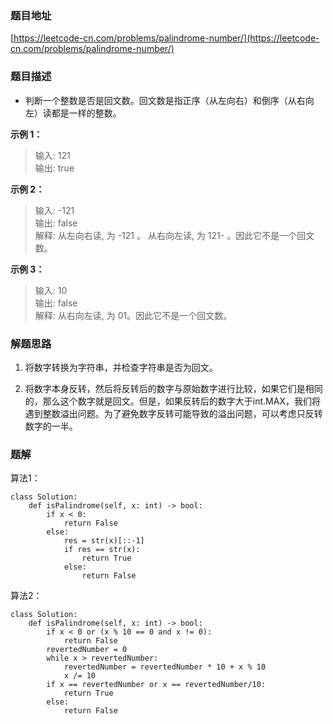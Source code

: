 ### 题目地址

[https://leetcode-cn.com/problems/palindrome-number/](https://leetcode-cn.com/problems/palindrome-number/)

### 题目描述

- 判断一个整数是否是回文数。回文数是指正序（从左向右）和倒序（从右向左）读都是一样的整数。

**示例 1：**

> 输入: 121  
> 输出: true

**示例 2：**

> 输入: -121  
> 输出: false  
> 解释: 从左向右读, 为 -121 。 从右向左读, 为 121- 。因此它不是一个回文数。

**示例 3：**

> 输入: 10  
> 输出: false  
> 解释: 从右向左读, 为 01。因此它不是一个回文数。

### 解题思路

1. 将数字转换为字符串，并检查字符串是否为回文。

2. 将数字本身反转，然后将反转后的数字与原始数字进行比较，如果它们是相同的，那么这个数字就是回文。但是，如果反转后的数字大于int.MAX，我们将遇到整数溢出问题。为了避免数字反转可能导致的溢出问题，可以考虑只反转数字的一半。

### 题解

算法1：

```
class Solution:
    def isPalindrome(self, x: int) -> bool:
        if x < 0:
            return False
        else:
            res = str(x)[::-1]
            if res == str(x):
                return True
            else:
                return False
```

算法2：
```
class Solution:
    def isPalindrome(self, x: int) -> bool:
        if x < 0 or (x % 10 == 0 and x != 0):
            return False
        revertedNumber = 0
        while x > revertedNumber:
            revertedNumber = revertedNumber * 10 + x % 10
            x /= 10
        if x == revertedNumber or x == revertedNumber/10:
            return True
        else:
            return False
```
